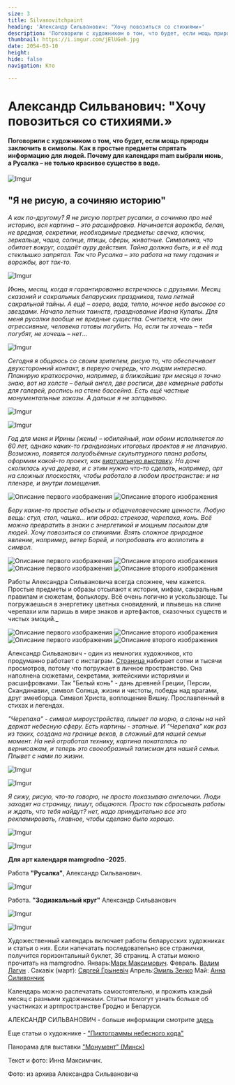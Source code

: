 ```yaml
---
size: 3
title: Silvanovitchpaint
heading: 'Александр Сильванович: "Хочу повозиться со стихиями»'
description: 'Поговорили с художником о том, что будет, если мощь природы заключить в символы. Как в простые предметы спрятать информацию для людей. Почему для календаря  mam выбрали июнь, а Русалка – не только красивое существо в воде.'
thumbnail: https://i.imgur.com/jElUGeh.jpg
date: 2054-03-10
height: 
hide: false
navigation: Кто

---
```

# Александр Сильванович: "Хочу повозиться со стихиями.»

#### Поговорили с художником о том, что будет, если мощь природы заключить в символы. Как в простые предметы спрятать информацию для людей. Почему для календаря mam выбрали июнь, а Русалка – не только красивое существо в воде.

![Imgur](https://i.imgur.com/Jf2BCzI.jpg)

## "Я не рисую, а сочиняю историю"

_А как по-другому? Я не рисую портрет русалки, а сочиняю про неё историю, вся картина – это расшифровка. Начинается ворожба, белая, не вредная, секретики, необходимые предметы: свечка, ключик, зеркальце, чаша, солнце, птицы, сферы, животные. Символика, что обитает вокруг, создаёт ауру действия.
Тайна должна быть, и я её под стеклышко запрятал. Так что Русалка – это работа на тему гадания и ворожбы, вот так-то._ 

![Imgur](https://i.imgur.com/jElUGeh.jpg)

_Июнь, месяц, когда я гарантированно встречаюсь с друзьями. Месяц сказаний и сакральных беларуских праздников, тема летней сакральной тайны. А ещё – озеро, вода, тепло, ночное небо высокое со звездами. Начало летних таинств, празднование Ивана Купалы. Для меня русалки вообще не вредные существа. Считается, что они агрессивные, человека готовы погубить. 
Но, если ты хочешь – тебя погубят, не хочешь – нет_…

![Imgur](https://i.imgur.com/1thG82K.jpg)

_Сегодня я общаюсь со своим зрителем, рисую то, что обеспечивает двухсторонний контакт, в первую очередь, что людям интересно. Планирую краткосрочно, например, в ближайшие три месяца я точно знаю, вот на холсте – белый ангел, две росписи, две камерные работы для галерей, роспись на стене бассейна. Есть ещё частные монументальные заказы. А дальше я не загадываю_.

![Imgur](https://i.imgur.com/qypQqDS.jpg)

![Imgur](https://i.imgur.com/zD9lbTb.jpg)

_Год для меня и Ирины (жены) – юбилейный, нам обоим исполняется по 60 лет, однако каких-то грандиозных итоговых проектов я не планирую. Возможно, появятся полуобъёмные скульптурного плана работы, оформим какой-то проект, как [виртуальную выставку](https://www.mamgrodno.com/panorama/silvanovich2.html). На даче скопилась куча дерева, и с этим нужно что-то сделать, например, арт на сложных плоскостях, чтобы работало в любом пространстве: и на пленэре, и внутри помещения._

<div class="gallery2">
<img src="https://i.imgur.com/duTCLDb.jpeg" alt="Описание первого изображения"> 
<img src="https://i.imgur.com/l3iHhPU.jpeg" alt="Описание второго изображения"> 
</div>

_Беру какие-то простые объекты и общечеловеческие ценности. Любую вещь: стул, стол, чашка... или образ: стрекоза, черепаха, конь. Всё можно превратить в знаки с энергетикой и мощным посылом для людей. Хочу повозиться со стихиями. Взять сложное природное явление, например, ветер Борей, и попробовать его воплотить в символ._

<div class="gallery2">
<img src="https://i.imgur.com/P2tJ7kB.jpeg" alt="Описание первого изображения"> 
<img src="https://i.imgur.com/53oIrC8.jpeg" alt="Описание второго изображения"> 
</div>

<div class="gallery2">
<img src="https://i.imgur.com/9eAZU58.jpeg" alt="Описание первого изображения"> 
<img src="https://i.imgur.com/5wMXPrN.jpeg" alt="Описание второго изображения"> 
</div>

Работы Александра Сильвановича всегда сложнее, чем кажется. Простые предметы и образы отсылают к истории, мифам, сакральным правилам и сюжетам, фольклору. Всё очень логично и ускользающе. Ты погружаешься в энергетику цветных сновидений, и плывешь на спине черепахи или паришь в мире знаков и артефактов, сказочных существ и чистых эмоций._

<div class="gallery2">
<img src="https://i.imgur.com/O5EW7zP.jpeg" alt="Описание первого изображения"> 
<img src="https://i.imgur.com/OcH5IuK.jpeg" alt="Описание второго изображения"> 
</div>

<div class="gallery2">
<img src="https://i.imgur.com/EbeOUrr.jpeg" alt="Описание первого изображения"> 
<img src="https://i.imgur.com/Eh5YLLf.jpeg" alt="Описание второго изображения"> 
</div>

Александр Сильванович - один из немногих художников, кто продуманно работает с инстаграм. [Страница ](https://www.instagram.com/silvanovich_alexandr/) набирает сотни и тысячи просмотров, потому что погружает в личное пространство. Она наполнена сюжетами, секретами, житейскими историями и расшифровками. Так "Белый конь" - дань древней Греции, Персии, Скандинавии, символ Солнца, жизни и чистоты, победы над врагами, друг змееборца. Символ Христа, воплощение Вишну. Прославленный в стихах и легендах. 

_"Черепаха" - символ мироустройства, плывет по морю, а слоны на ней держат небесную сферу. Есть картины - этапные. И "Черепаха" как раз из таких, создана на границе веков, в сложный для нашей семьи момент. На ней отработал технику, картина покаталась по вернисажам, и теперь это своеобразный талисман для нашей семьи. Плывет с нами по жизни._ 

![Imgur](https://i.imgur.com/tZfttoQ.jpg)

![Imgur](https://i.imgur.com/sRelBZ2.jpg)

_Я сижу, рисую, что-то говорю, не просто показываю ангелочки. Люди заходят на страницу, пишут, общаются. Просто так сбрасывать работы и ждать, что тебя найдут? нет, надо принудительно все это рекламировать, главное, чтобы сделано было хорошо._

![Imgur](https://i.imgur.com/8DHVZpZ.jpg)

![Imgur](https://i.imgur.com/VvXDXFq.jpg)

**Для арт календаря mamgrodno -2025.**

Работа **"Русалка"**, Александр Сильванович. 

![Imgur](https://i.imgur.com/RLADjiZ.jpg)

Работа. **"Зодиакальный круг"** Александр Сильванович

![Imgur](https://i.imgur.com/cuxfHE6.jpg)

![Imgur](https://i.imgur.com/qGCVAiB.jpg)

Художественный календарь включает работы беларусских художниках и статьи о них. Если напечатать последовательно все странички, получится горизонтальный буклет, 36 страниц. А статьи можно прочитать на mamgrodno. Январь:[Марк Максимович](https://www.mamgrodno.com/projects/markmaksimovitch.html). Февраль. [Вадим Лагун](https://www.mamgrodno.com/projects/lagunart.html) . Сакавік (март): [Сяргей Грыневіч](https://www.mamgrodno.com/projects/grinevitchcalendar.html) Апрель:[Эмиль Зенко](https://www.mamgrodno.com/projects/zenkoart.html) Май: [Анна Силивончик](https://www.mamgrodno.com/projects/silivonchik.html)

Календарь можно распечатать самостоятельно, и прожить каждый месяц с разными художниками. Статьи помогут узнать больше об участниках и артпространстве Гродно и Беларуси.

АЛЕКСАНДР СИЛЬВАНОВИЧ - больше информации смотрите [здесь](https://www.instagram.com/silvanovich_alexandr/)

Еще статьи о художнике - ["Пиктограммы небесного кода"](https://www.mamgrodno.com/projects/silvanovich.html)

Панорама для выставки ["Монумент" (Минск)](https://www.mamgrodno.com/panorama/pano5.html)

Текст и фото: Инна Максимчик.

Фото: из архива Александра Сильвановича












